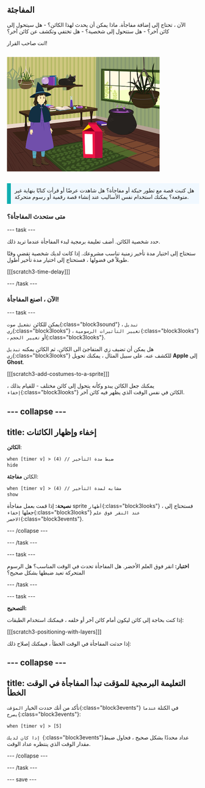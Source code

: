 ## المفاجئة

<div style="display: flex; flex-wrap: wrap">
<div style="flex-basis: 200px; flex-grow: 1; margin-right: 15px;">
الآن ، تحتاج إلى إضافة مفاجأة. ماذا يمكن أن يحدث لهذا الكائن؟ 
- هل سيتحول إلى كائن آخر؟ 
- هل ستتحول إلى شخصية؟ 
- هل تختفي وتكشف عن كائن آخر؟ 

انت صاحب القرار!
</div>
<div>

![مشروع "Cat magic" يعرض المفاجأة.](images/cat-magic.png)

</div>
</div>

<p style="border-left: solid; border-width:10px; border-color: #0faeb0; background-color: aliceblue; padding: 10px;">
هل كتبت قصة مع تطور حبكة أو مفاجأة؟ هل شاهدت عرضًا أو قرأت كتابًا بنهاية غير متوقعة؟ يمكنك استخدام نفس الأساليب عند إنشاء قصة رقمية أو رسوم متحركة. 
</p>

### متى ستحدث المفاجأة؟

--- task ---

حدد شخصية الكائن. أضف تعليمة برمجية لبدء المفاجأة عندما تريد ذلك.

ستحتاج إلى اختيار مدة تأخير زمنية تناسب مشروعك. إذا كانت لديك شخصية تقضي وقتًا طويلاً في فضولها ، فستحتاج إلى اختيار مدة تأخير أطول.

[[[scratch3-time-delay]]]

--- /task ---

### الآن ، اصنع المفاجأة!

--- task ---

يمكن للكائن `تشغيل صوت`{:class="block3sound"} ، `تبديل زي`{:class="block3looks"} ، `تغيير التأثيرات الرسومية`{:class="block3looks"} ، أو `تغيير الحجم`{:class="block3looks"}.

هل يمكن أن تضيف زي المتفاجئ الى الكائن، ثم الكائن يمكنه `تبديل زي`{:class="block3looks"} للكشف عنه. على سبيل المثال ، يمكنك تحويل **Apple** إلى **Ghost**.

[[[scratch3-add-costumes-to-a-sprite]]]

يمكنك جعل الكائن يبدو وكأنه يتحول إلى كائن مختلف - للقيام بذلك ، `إخفاء`{:class="block3looks"} الكائن في نفس الوقت الذي يظهر فيه كائن آخر.

--- collapse ---
---
title: إخفاء وإظهار الكائنات
---

**الكائن**:
```blocks3
when [timer v] > (4) // ضبط مدة التأخير
hide
```

الكائن **مفاجئة**:
```blocks3
when [timer v] > (4) // مشابه لمدة التأخير
show
```

**نصيحة:** إذا قمت بعمل مفاجأة sprite `أظهار`{:class="block3looks"} ، فستحتاج إلى جعلها `إخفاء`{:class="block3looks"} `عند النقر فوق علم الاخضر`{:class="block3events"}.

--- /collapse ---

--- /task ---

--- task ---

**اختبار:** انقر فوق العلم الأخضر. هل المفاجأة تحدث في الوقت المناسب؟ هل الرسوم المتحركة تعيد ضبطها بشكل صحيح؟

--- /task ---

--- task ---

**التصحيح:**

إذا كنت بحاجة إلى كائن ليكون أمام كائن آخر أو خلفه ، فيمكنك استخدام الطبقات:

[[[scratch3-positioning-with-layers]]]

إذا حدثت المفاجأة في الوقت الخطأ ، فيمكنك إصلاح ذلك:

--- collapse ---
---
title: التعليمة البرمجية للمؤقت تبدأ المفاجأة في الوقت الخطأ
---

تأكد من أنك حددت الخيار `المؤقت`{:class="block3events"} في الكتلة `عندما يصرخ`{:class="block3events"}:

```blocks3
when [timer v] > [5]
```

`إذا كان لديك `{:class="block3events"}عداد محددًا بشكل صحيح ، فحاول ضبط مقدار الوقت الذي ينتظره عداد الوقت.

--- /collapse ---

--- /task ---

--- save ---
